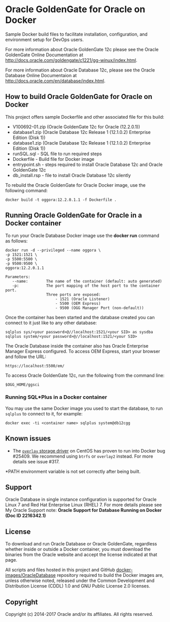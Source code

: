 Oracle GoldenGate for Oracle on Docker
===============
Sample Docker build files to facilitate installation, configuration, and environment setup for DevOps users. 

For more information about Oracle GoldenGate 12c please see the Oracle GoldenGate Online Documentation at http://docs.oracle.com/goldengate/c1221/gg-winux/index.html.

For more information about Oracle Database 12c, please see the Oracle Database Online Documentaion at http://docs.oracle.com/en/database/index.html.

## How to build Oracle GoldenGate for Oracle on Docker
This project offers sample Dockerfile and other associated file for this build:
 * V100692-01.zip (Oracle GoldenGate 12c for Oracle (12.2.0.1))
 * database1.zip (Oracle Database 12c Release 1 (12.1.0.2) Enterprise Edition (Disk 1))
 * database1.zip (Oracle Database 12c Release 1 (12.1.0.2) Enterprise Edition (Disk 1))
 * runSQL.sql - SQL file to run required steps
 * Dockerfile - Build file for Docker image
 * entrypoint.sh - steps required to install Oracle Database 12c and Oracle GoldenGate 12c
 * db_install.rsp - file to install Oracle Database 12c silently

To rebuild the Oracle GoldenGate for Oracle Docker image, use the following command:

    docker build -t oggora:12.2.0.1.1 -f Dockerfile .
 
## Running Oracle GoldenGate for Oracle in a Docker container
To run your Oracle Database Docker image use the **docker run** command as follows:

    docker run -d --privileged --name oggora \
    -p 1521:1521 \
    -p 5500:5500 \
    -p 9500:9500 \
    oggora:12.2.0.1.1
    
    Parameters:
       --name:        The name of the container (default: auto generated)
       -p:            The port mapping of the host port to the container port. 
                      Three ports are exposed: 
                          - 1521 (Oracle Listener) 
                          - 5500 (OEM Express)
                          - 9500 (OGG Manager Port (non-default))

Once the container has been started and the database created you can connect to it just like to any other database:

    sqlplus sys/<your password>@//localhost:1521/<your SID> as sysdba
    sqlplus system/<your password>@//localhost:1521/<your SID>

The Oracle Database inside the container also has Oracle Enterprise Manager Express configured. To access OEM Express, start your browser and follow the URL:

    https://localhost:5500/em/

To access Oracle GoldenGate 12c, run the following from the command line:

    $OGG_HOME/ggsci

### Running SQL*Plus in a Docker container
You may use the same Docker image you used to start the database, to run `sqlplus` to connect to it, for example:

    docker exec -ti <container name> sqlplus system@db12cgg

## Known issues
* The [`overlay` storage driver](https://docs.docker.com/engine/userguide/storagedriver/selectadriver/) on CentOS has proven to run into Docker bug #25409. We recommend using `btrfs` or `overlay2` instead. For more details see issue #317.

*PATH environment variable is not set correctly after being built.  

## Support
Oracle Database in single instance configuration is supported for Oracle Linux 7 and Red Hat Enterprise Linux (RHEL) 7.
For more details please see My Oracle Support note: **Oracle Support for Database Running on Docker (Doc ID 2216342.1)**

## License
To download and run Oracle Database or Oracle GoldenGate, regardless whether inside or outside a Docker container, you must download the binaries from the Oracle website and accept the license indicated at that page.

All scripts and files hosted in this project and GitHub [docker-images/OracleDatabase](./) repository required to build the Docker images are, unless otherwise noted, released under the Common Development and Distribution License (CDDL) 1.0 and GNU Public License 2.0 licenses.

## Copyright
Copyright (c) 2014-2017 Oracle and/or its affiliates. All rights reserved.
